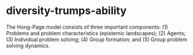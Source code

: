 # diversity-trumps-ability
The Hong-Page model consists of three important components: (1) Problems  and problem characteristics (epistemic landscapes); (2) Agents; (3) Individual  problem solving; (4) Group formation; and (5) Group problem solving dynamics.
